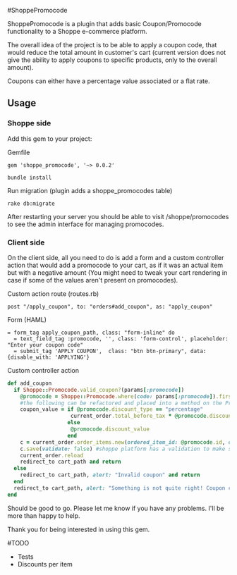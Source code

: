 #ShoppePromocode

ShoppePromocode is a plugin that adds basic Coupon/Promocode functionality to a Shoppe e-commerce platform.

The overall idea of the project is to be able to apply a coupon code, that would reduce the total amount in customer's cart (current version does not give the ability to apply coupons to specific products, only to the overall amount).

Coupons can either have a percentage value associated or a flat rate.

## Usage

### Shoppe side
Add this gem to your project:

Gemfile
```
gem 'shoppe_promocode', '~> 0.0.2'
```
```
bundle install
```

Run migration (plugin adds a shoppe_promocodes table)
```
rake db:migrate
```

After restarting your server you should be able to visit /shoppe/promocodes to see the admin interface for managing promocodes.

### Client side

On the client side, all you need to do is add a form and a custom controller action that would add a promocode to your cart, as if it was an actual item but with a negative amount (You might need to tweak your cart rendering in case if some of the values aren't present on promocodes).

Custom action route (routes.rb)
```
post "/apply_coupon", to: "orders#add_coupon", as: "apply_coupon"
```

Form (HAML)
```haml
= form_tag apply_coupon_path, class: "form-inline" do
  = text_field_tag :promocode, '', class: 'form-control', placeholder: "Enter your coupon code"
  = submit_tag 'APPLY COUPON',  class: "btn btn-primary", data: {disable_with: 'APPLYING'}
```

Custom controller action
```ruby
def add_coupon
  if Shoppe::Promocode.valid_coupon?(params[:promocode])
    @promocode = Shoppe::Promocode.where(code: params[:promocode]).first
    #the following can be refactored and placed into a method on the Promocode object. Will be added to the next release
    coupon_value = if @promocode.discount_type == "percentage"
                    current_order.total_before_tax * @promocode.discount_value / 100
                   else
                    @promocode.discount_value
                   end
    c = current_order.order_items.new(ordered_item_id: @promocode.id, ordered_item_type: "Shoppe::Promocode", quantity: 1, unit_price: -coupon_value, unit_cost_price: 0, tax_amount: 0, tax_rate: 0, weight: 0)
    c.save(validate: false) #shoppe platform has a validation to make sure that items in the cart are actual products. This is a hack-ish way to jump over that. If you have a better suggestion, please let me know
    current_order.reload
    redirect_to cart_path and return
  else
    redirect_to cart_path, alert: "Invalid coupon" and return
  end
  redirect_to cart_path, alert: "Something is not quite right! Coupon code cannot be added to cart." and return
end
```

Should be good to go. Please let me know if you have any problems. I'll be more than happy to help.

Thank you for being interested in using this gem.

#TODO
- Tests
- Discounts per item
